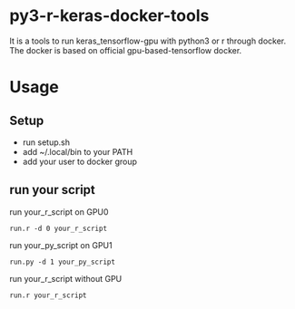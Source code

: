 # py3-r-keras-docker-tools
It is a tools to run keras_tensorflow-gpu with python3 or r through docker. The docker is based on official gpu-based-tensorflow docker. 

# Usage
## Setup
- run setup.sh
- add ~/.local/bin to your PATH
- add your user to docker group

## run your script
run your_r_script on GPU0
```
run.r -d 0 your_r_script
```

run your_py_script on GPU1
```
run.py -d 1 your_py_script
```

run your_r_script without GPU
```
run.r your_r_script
```
